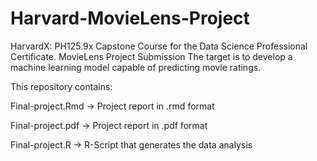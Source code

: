 # Harvard-MovieLens-Project

HarvardX: PH125.9x Capstone Course for the Data Science Professional Certificate.
MovieLens Project Submission
The target is to develop a machine learning model capable of predicting movie ratings.

This repository contains:

Final-project.Rmd -> Project report in .rmd format

Final-project.pdf -> Project report in .pdf format

Final-project.R -> R-Script that generates the data analysis
